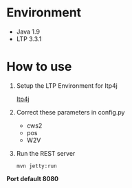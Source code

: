 # Environment
* Java 1.9
* LTP 3.3.1

# How to use
1. Setup the LTP Environment for ltp4j

    [ltp4j](https://github.com/HIT-SCIR/ltp4j)

2. Correct these parameters in config.py
    - cws2
    - pos
    - W2V

3. Run the REST server
    ```
    mvn jetty:run
    ```
**Port default 8080**